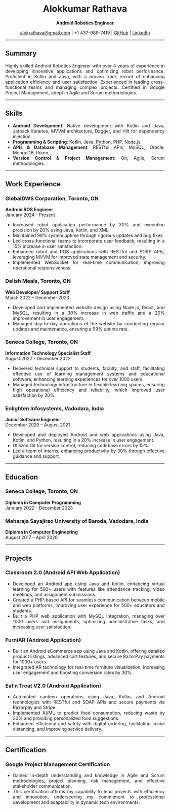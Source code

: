 <div align="center">

# Alokkumar Rathava
**Android Robotics Engineer**

alokrathava@gmail.com | +1 437-989-7419 | [GitHub](https://github.com/alokrathava) | [LinkedIn](https://linkedin.com/in/alokrathava)

</div>

<div align="justify">

---

## Summary
Highly skilled Android Robotics Engineer with over 4 years of experience in developing innovative applications and optimizing robot performance. Proficient in Kotlin and Java, with a proven track record of enhancing application efficiency and user satisfaction. Experienced in leading cross-functional teams and managing complex projects. Certified in Google Project Management, adept in Agile and Scrum methodologies.

---

## Skills
- **Android Development**: Native development with Kotlin and Java, Jetpack libraries, MVVM architecture, Dagger, and Hilt for dependency injection.
- **Programming & Scripting**: Kotlin, Java, Python, PHP, Node.js.
- **APIs & Database Management**: RESTful APIs, MySQL, Oracle, MongoDB, Room.
- **Version Control & Project Management**: Git, Agile, Scrum methodologies.

---

## Work Experience

### GlobalDWS Corporation, Toronto, ON
**Android ROS Engineer**  
January 2024 - Present
- Increased robot application performance by 30% and execution precision by 20% using Java, Kotlin, and XML.
- Maintained 99% system uptime through rigorous updates and bug fixes.
- Led cross-functional teams to incorporate user feedback, resulting in a 15% increase in user satisfaction.
- Enhanced robot and ROS applications with RESTful and SOAP APIs, leveraging MVVM for improved state management and security.
- Implemented WebSocket for real-time communication, improving operational responsiveness.

### Delish Meals, Toronto, ON
**Web Developer/ Support Staff**  
March 2022 – December 2023
- Developed and implemented website design using Node.js, React, and MySQL, resulting in a 30% increase in web traffic and a 20% improvement in user engagement.
- Managed day-to-day operations of the website by conducting regular updates and maintenance, ensuring a 99% uptime rate.

### Seneca College, Toronto, ON
**Information Technology Specialist Staff**  
August 2022 - December 2022
- Delivered technical support to students, faculty, and staff, facilitating effective use of learning management systems and educational software, enhancing learning experiences for over 1000 users.
- Managed technology infrastructure in flexible learning spaces, ensuring high operational efficiency and reliability, which improved user satisfaction by 20%.

### Enlighten Infosystems, Vadodara, India
**Junior Software Engineer**  
December 2020 – August 2021
- Developed and deployed Android and web applications using Java, Kotlin, and Python, resulting in a 20% increase in user engagement.
- Utilized Git for version control, reducing codebase errors by 15%.
- Led a team of interns, enhancing productivity by 30% through effective guidance and support.

---

## Education

### Seneca College, Toronto, ON
**Diploma in Computer Programming**  
January 2022 - December 2023

### Maharaja Sayajirao University of Baroda, Vadodara, India
**Diploma in Computer Engineering**  
August 2017 – April 2020

---

## Projects

### Classroom 2.0 (Android API Web Application)
- Developed an Android app using Java and Kotlin, enhancing virtual learning for 500+ users with features like attendance tracking, video meetings, and assignment submissions.
- Created a PHP-based API for seamless communication between mobile and web platforms, improving user experience for 500+ educators and students.
- Built a PHP web application with MySQL integration, managing over 1000 users and assignments, optimizing administrative tasks, and increasing user satisfaction.

### FurniAR (Android Application)
- Built an Android eCommerce app using Java and Kotlin, offering detailed product listings, advanced cart features, and secure RazorPay payments for 1000+ users.
- Integrated AR technology for real-time furniture visualization, increasing user engagement and boosting conversion rates by 30%.

### Eat n Treat V2.0 (Android Application)
- Automated canteen operations using Java, Kotlin, and Android technologies with RESTful and SOAP APIs and secure payments via Razorpay and Stripe.
- Implemented AI/ML to predict food consumption, reducing waste by 20% and providing personalized food suggestions.
- Enhanced efficiency and safety with digital ordering, facilitating social distancing, and improving service delivery.

---

## Certification

### Google Project Management Certification
- Gained in-depth understanding and knowledge in Agile and Scrum methodologies, project planning, risk management, and effective stakeholder communication.
- This certification affirms my capability to lead projects with efficiency and innovation, underscoring my commitment to professional development and adaptability in dynamic tech environments.

</div>
